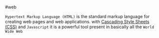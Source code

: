 #web

`Hypertext Markup Language (HTML)` is the standard markup language for creating web pages and web applications. with [Cascading Style Sheets (CSS)](CSS.md) and `Javascript` it is a powerful tool present in basically all the `World Wide Web`
